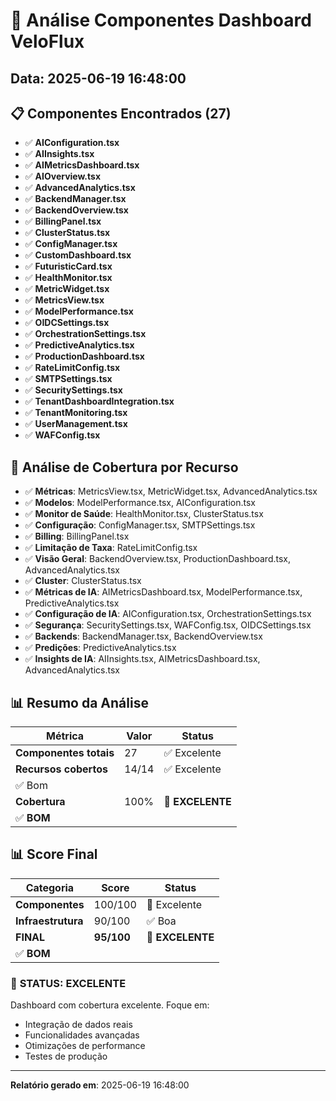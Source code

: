 # 🎯 Análise Componentes Dashboard VeloFlux
## Data: 2025-06-19 16:48:00

## 📋 Componentes Encontrados (27)

- ✅ **AIConfiguration.tsx**
- ✅ **AIInsights.tsx**
- ✅ **AIMetricsDashboard.tsx**
- ✅ **AIOverview.tsx**
- ✅ **AdvancedAnalytics.tsx**
- ✅ **BackendManager.tsx**
- ✅ **BackendOverview.tsx**
- ✅ **BillingPanel.tsx**
- ✅ **ClusterStatus.tsx**
- ✅ **ConfigManager.tsx**
- ✅ **CustomDashboard.tsx**
- ✅ **FuturisticCard.tsx**
- ✅ **HealthMonitor.tsx**
- ✅ **MetricWidget.tsx**
- ✅ **MetricsView.tsx**
- ✅ **ModelPerformance.tsx**
- ✅ **OIDCSettings.tsx**
- ✅ **OrchestrationSettings.tsx**
- ✅ **PredictiveAnalytics.tsx**
- ✅ **ProductionDashboard.tsx**
- ✅ **RateLimitConfig.tsx**
- ✅ **SMTPSettings.tsx**
- ✅ **SecuritySettings.tsx**
- ✅ **TenantDashboardIntegration.tsx**
- ✅ **TenantMonitoring.tsx**
- ✅ **UserManagement.tsx**
- ✅ **WAFConfig.tsx**

## 🎯 Análise de Cobertura por Recurso

- ✅ **Métricas**: MetricsView.tsx, MetricWidget.tsx, AdvancedAnalytics.tsx
- ✅ **Modelos**: ModelPerformance.tsx, AIConfiguration.tsx
- ✅ **Monitor de Saúde**: HealthMonitor.tsx, ClusterStatus.tsx
- ✅ **Configuração**: ConfigManager.tsx, SMTPSettings.tsx
- ✅ **Billing**: BillingPanel.tsx
- ✅ **Limitação de Taxa**: RateLimitConfig.tsx
- ✅ **Visão Geral**: BackendOverview.tsx, ProductionDashboard.tsx, AdvancedAnalytics.tsx
- ✅ **Cluster**: ClusterStatus.tsx
- ✅ **Métricas de IA**: AIMetricsDashboard.tsx, ModelPerformance.tsx, PredictiveAnalytics.tsx
- ✅ **Configuração de IA**: AIConfiguration.tsx, OrchestrationSettings.tsx
- ✅ **Segurança**: SecuritySettings.tsx, WAFConfig.tsx, OIDCSettings.tsx
- ✅ **Backends**: BackendManager.tsx, BackendOverview.tsx
- ✅ **Predições**: PredictiveAnalytics.tsx
- ✅ **Insights de IA**: AIInsights.tsx, AIMetricsDashboard.tsx, AdvancedAnalytics.tsx

## 📊 Resumo da Análise

| Métrica | Valor | Status |
|---------|-------|---------|
| **Componentes totais** | 27 | ✅ Excelente |
| **Recursos cobertos** | 14/14 | ✅ Excelente
✅ Bom |
| **Cobertura** | 100% | 🎉 **EXCELENTE**
✅ **BOM** |


## 📊 Score Final

| Categoria | Score | Status |
|-----------|-------|---------|
| **Componentes** | 100/100 | 🎉 Excelente |
| **Infraestrutura** | 90/100 | ✅ Boa |
| **FINAL** | **95/100** | 🎉 **EXCELENTE**
✅ **BOM** |

### 🎉 **STATUS: EXCELENTE**
Dashboard com cobertura excelente. Foque em:
- Integração de dados reais
- Funcionalidades avançadas
- Otimizações de performance
- Testes de produção

---
**Relatório gerado em**: 2025-06-19 16:48:00
